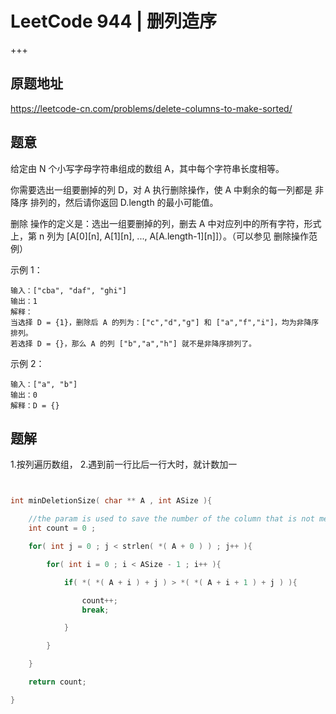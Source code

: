 # LeetCode 944  |  删列造序

+++

## 原题地址

<https://leetcode-cn.com/problems/delete-columns-to-make-sorted/>



## 题意

给定由 N 个小写字母字符串组成的数组 A，其中每个字符串长度相等。

你需要选出一组要删掉的列 D，对 A 执行删除操作，使 A 中剩余的每一列都是 非降序 排列的，然后请你返回 D.length 的最小可能值。

删除 操作的定义是：选出一组要删掉的列，删去 A 中对应列中的所有字符，形式上，第 n 列为 [A[0][n], A[1][n], ..., A[A.length-1][n]]）。（可以参见 删除操作范例）

 

示例 1：

~~~
输入：["cba", "daf", "ghi"]
输出：1
解释：
当选择 D = {1}，删除后 A 的列为：["c","d","g"] 和 ["a","f","i"]，均为非降序排列。
若选择 D = {}，那么 A 的列 ["b","a","h"] 就不是非降序排列了。
~~~

示例 2：

~~~
输入：["a", "b"]
输出：0
解释：D = {}
~~~



## 题解

1.按列遍历数组，
2.遇到前一行比后一行大时，就计数加一

~~~c


int minDeletionSize( char ** A , int ASize ){

    //the param is used to save the number of the column that is not meet the conditions
    int count = 0 ;

    for( int j = 0 ; j < strlen( *( A + 0 ) ) ; j++ ){

        for( int i = 0 ; i < ASize - 1 ; i++ ){

            if( *( *( A + i ) + j ) > *( *( A + i + 1 ) + j ) ){

                count++;
                break;

            }

        }

    }

    return count;

}
~~~




